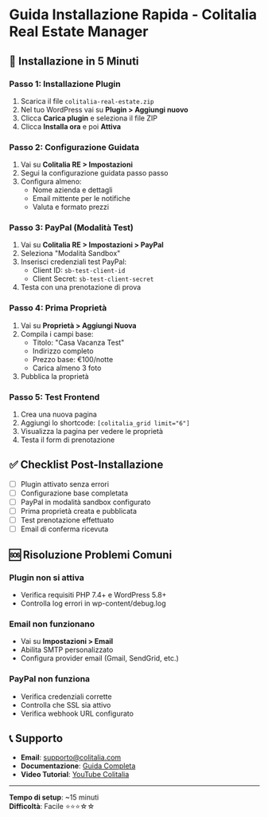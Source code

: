 # Guida Installazione Rapida - Colitalia Real Estate Manager

## 🚀 Installazione in 5 Minuti

### Passo 1: Installazione Plugin
1. Scarica il file `colitalia-real-estate.zip`
2. Nel tuo WordPress vai su **Plugin > Aggiungi nuovo**
3. Clicca **Carica plugin** e seleziona il file ZIP
4. Clicca **Installa ora** e poi **Attiva**

### Passo 2: Configurazione Guidata
1. Vai su **Colitalia RE > Impostazioni**
2. Segui la configurazione guidata passo passo
3. Configura almeno:
   - Nome azienda e dettagli
   - Email mittente per le notifiche
   - Valuta e formato prezzi

### Passo 3: PayPal (Modalità Test)
1. Vai su **Colitalia RE > Impostazioni > PayPal**
2. Seleziona "Modalità Sandbox"
3. Inserisci credenziali test PayPal:
   - Client ID: `sb-test-client-id`
   - Client Secret: `sb-test-client-secret`
4. Testa con una prenotazione di prova

### Passo 4: Prima Proprietà
1. Vai su **Proprietà > Aggiungi Nuova**
2. Compila i campi base:
   - Titolo: "Casa Vacanza Test"
   - Indirizzo completo
   - Prezzo base: €100/notte
   - Carica almeno 3 foto
3. Pubblica la proprietà

### Passo 5: Test Frontend
1. Crea una nuova pagina
2. Aggiungi lo shortcode: `[colitalia_grid limit="6"]`
3. Visualizza la pagina per vedere le proprietà
4. Testa il form di prenotazione

## ✅ Checklist Post-Installazione

- [ ] Plugin attivato senza errori
- [ ] Configurazione base completata
- [ ] PayPal in modalità sandbox configurato
- [ ] Prima proprietà creata e pubblicata
- [ ] Test prenotazione effettuato
- [ ] Email di conferma ricevuta

## 🆘 Risoluzione Problemi Comuni

### Plugin non si attiva
- Verifica requisiti PHP 7.4+ e WordPress 5.8+
- Controlla log errori in wp-content/debug.log

### Email non funzionano
- Vai su **Impostazioni > Email**
- Abilita SMTP personalizzato
- Configura provider email (Gmail, SendGrid, etc.)

### PayPal non funziona
- Verifica credenziali corrette
- Controlla che SSL sia attivo
- Verifica webhook URL configurato

## 📞 Supporto

- **Email**: supporto@colitalia.com
- **Documentazione**: [Guida Completa](docs/ADMIN_GUIDE.md)
- **Video Tutorial**: [YouTube Colitalia](https://youtube.com/colitalia)

---
**Tempo di setup**: ~15 minuti  
**Difficoltà**: Facile ⭐⭐⭐☆☆

